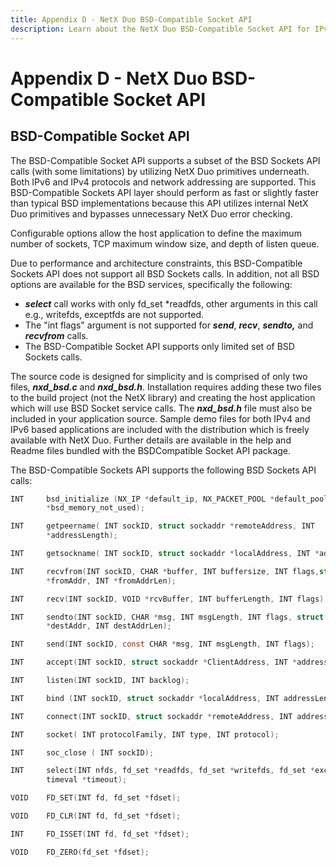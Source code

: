 ```yaml
---
title: Appendix D - NetX Duo BSD-Compatible Socket API
description: Learn about the NetX Duo BSD-Compatible Socket API for IPv4 and IPv6.
---
```


# Appendix D - NetX Duo BSD-Compatible Socket API

## BSD-Compatible Socket API 
The BSD-Compatible Socket API supports a subset of the BSD Sockets API calls (with some limitations) by utilizing NetX Duo primitives underneath. Both IPv6 and IPv4 protocols and network addressing are supported. This BSD-Compatible Sockets API layer should perform as fast or slightly faster than typical BSD implementations because this API utilizes internal NetX Duo primitives and bypasses unnecessary NetX Duo error checking.  

Configurable options allow the host application to define the maximum number of sockets, TCP maximum window size, and depth of listen queue.

Due to performance and architecture constraints, this BSD-Compatible Sockets API does not support all BSD Sockets calls. In addition, not all BSD options are available for the BSD services, specifically the following:

  - ***select*** call works with only fd_set \*readfds, other arguments in this call e.g., writefds, exceptfds are not supported.
  - The "int flags" argument is not supported for ***send***, ***recv***, ***sendto,*** and ***recvfrom*** calls. 
  - The BSD-Compatible Socket API supports only limited set of BSD Sockets calls.

The source code is designed for simplicity and is comprised of only two files, ***nxd_bsd.c*** and ***nxd_bsd.h***. Installation requires adding these two files to the build project (not the NetX library) and creating the host application which will use BSD Socket service calls. The ***nxd_bsd.h*** file must also be included in your application source. Sample demo files for both IPv4 and IPv6  based applications are included with the distribution which is freely available with NetX Duo. Further details are available in the help and Readme files bundled with the BSDCompatible Socket API
package.

The BSD-Compatible Sockets API supports the following BSD Sockets API calls:

```c
INT     bsd_initialize (NX_IP *default_ip, NX_PACKET_POOL *default_pool, CHAR
        *bsd_memory_not_used);
```
```c
INT     getpeername( INT sockID, struct sockaddr *remoteAddress, INT
        *addressLength);
```
```c
INT     getsockname( INT sockID, struct sockaddr *localAddress, INT *addressLength);
```
```c
INT     recvfrom(INT sockID, CHAR *buffer, INT buffersize, INT flags,struct sockaddr
        *fromAddr, INT *fromAddrLen);
```
```c        
INT     recv(INT sockID, VOID *rcvBuffer, INT bufferLength, INT flags);
```
```c
INT     sendto(INT sockID, CHAR *msg, INT msgLength, INT flags, struct sockaddr
        *destAddr, INT destAddrLen);
```
```c        
INT     send(INT sockID, const CHAR *msg, INT msgLength, INT flags);
```
```c
INT     accept(INT sockID, struct sockaddr *ClientAddress, INT *addressLength);
```
```c
INT     listen(INT sockID, INT backlog);
```
```c
INT     bind (INT sockID, struct sockaddr *localAddress, INT addressLength);
```
```c
INT     connect(INT sockID, struct sockaddr *remoteAddress, INT addressLength);
```
```c
INT     socket( INT protocolFamily, INT type, INT protocol);
```
```c
INT     soc_close ( INT sockID);
```
```c
INT     select(INT nfds, fd_set *readfds, fd_set *writefds, fd_set *exceptfds, struct
        timeval *timeout);
```
```c
VOID    FD_SET(INT fd, fd_set *fdset);
```
```c
VOID    FD_CLR(INT fd, fd_set *fdset);
```
```c
INT     FD_ISSET(INT fd, fd_set *fdset);
```
```c
VOID    FD_ZERO(fd_set *fdset);
```